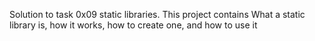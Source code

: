 Solution to task 0x09 static libraries. This project contains What a static library is, how it works, how to create one, and how to use it
